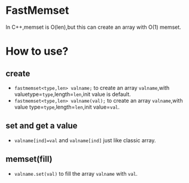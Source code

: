 # FastMemset
In C++,memset is O(len),but this can create an array with O(1) memset.

# How to use?
## create
- `fastmemset<type,len> valname;` to create an array `valname`,with valuetype=`type`,length=`len`,init value is default.
- `fastmemset<type,len> valname(val);` to create an array `valname`,with value type=`type`,length=`len`,init value=`val`.

## set and get a value
- `valname[ind]=val` and `valname[ind]` just like classic array.

## memset(fill)
- `valname.set(val)` to fill the array `valname` with `val`.
